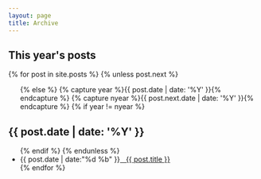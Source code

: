 ```yaml
---
layout: page
title: Archive
---
```



<section id="archive">
  <h2>This year's posts</h2>
{% for post in site.posts %}
  {% unless post.next %}
  <ul class="this">
  {% else %}
  {% capture year %}{{ post.date | date: '%Y' }}{% endcapture %}
  {% capture nyear %}{{ post.next.date | date: '%Y' }}{% endcapture %}
  {% if year != nyear %}
  </ul>
  <h2>{{ post.date | date: '%Y' }}</h2>
  <ul class="past">
  {% endif %}
  {% endunless %}
  <li><time>{{ post.date | date:"%d %b" }}</time><a href="{{ post.url }}">&nbsp;&nbsp;&nbsp;{{ post.title }}</a></li>
{% endfor %}
  </ul>

</section>
